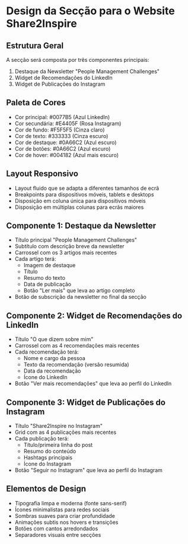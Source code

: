 # Design da Secção para o Website Share2Inspire

## Estrutura Geral
A secção será composta por três componentes principais:
1. Destaque da Newsletter "People Management Challenges"
2. Widget de Recomendações do LinkedIn
3. Widget de Publicações do Instagram

## Paleta de Cores
- Cor principal: #0077B5 (Azul LinkedIn)
- Cor secundária: #E4405F (Rosa Instagram)
- Cor de fundo: #F5F5F5 (Cinza claro)
- Cor de texto: #333333 (Cinza escuro)
- Cor de destaque: #0A66C2 (Azul escuro)
- Cor de botões: #0A66C2 (Azul escuro)
- Cor de hover: #004182 (Azul mais escuro)

## Layout Responsivo
- Layout fluido que se adapta a diferentes tamanhos de ecrã
- Breakpoints para dispositivos móveis, tablets e desktops
- Disposição em coluna única para dispositivos móveis
- Disposição em múltiplas colunas para ecrãs maiores

## Componente 1: Destaque da Newsletter
- Título principal "People Management Challenges"
- Subtítulo com descrição breve da newsletter
- Carrossel com os 3 artigos mais recentes
- Cada artigo terá:
  - Imagem de destaque
  - Título
  - Resumo do texto
  - Data de publicação
  - Botão "Ler mais" que leva ao artigo completo
- Botão de subscrição da newsletter no final da secção

## Componente 2: Widget de Recomendações do LinkedIn
- Título "O que dizem sobre mim"
- Carrossel com as 4 recomendações mais recentes
- Cada recomendação terá:
  - Nome e cargo da pessoa
  - Texto da recomendação (versão resumida)
  - Data da recomendação
  - Ícone do LinkedIn
- Botão "Ver mais recomendações" que leva ao perfil do LinkedIn

## Componente 3: Widget de Publicações do Instagram
- Título "Share2Inspire no Instagram"
- Grid com as 4 publicações mais recentes
- Cada publicação terá:
  - Título/primeira linha do post
  - Resumo do conteúdo
  - Hashtags principais
  - Ícone do Instagram
- Botão "Seguir no Instagram" que leva ao perfil do Instagram

## Elementos de Design
- Tipografia limpa e moderna (fonte sans-serif)
- Ícones minimalistas para redes sociais
- Sombras suaves para criar profundidade
- Animações subtis nos hovers e transições
- Botões com cantos arredondados
- Separadores visuais entre secções
